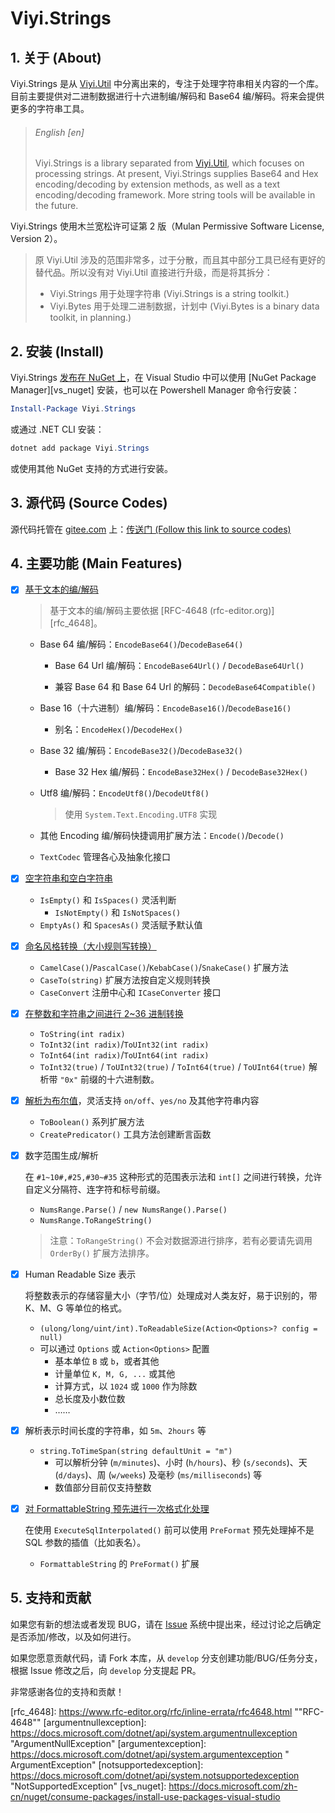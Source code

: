 # Viyi.Strings

## 1. 关于 (About)

Viyi.Strings 是从 [Viyi.Util][viyi_util] 中分离出来的，专注于处理字符串相关内容的一个库。目前主要提供对二进制数据进行十六进制编/解码和 Base64 编/解码。将来会提供更多的字符串工具。

> ###### English [en]
>
> Viyi.Strings is a library separated from [Viyi.Util][viyi_util], which focuses on processing strings. At present, Viyi.Strings supplies Base64 and Hex encoding/decoding by extension methods, as  well as a text encoding/decoding framework. More string tools will be available in the future.

Viyi.Strings 使用木兰宽松许可证第 2 版（Mulan Permissive Software License, Version 2）。

> 原 Viyi.Util 涉及的范围非常多，过于分散，而且其中部分工具已经有更好的替代品。所以没有对 Viyi.Util 直接进行升级，而是将其拆分：
>
> - Viyi.Strings 用于处理字符串 (Viyi.Strings is a string toolkit.)
> - Viyi.Bytes 用于处理二进制数据，计划中 (Viyi.Bytes is a binary data toolkit, in planning.)

## 2. 安装 (Install)

Viyi.Strings [发布在 NuGet 上][viyi_strings]，在 Visual Studio 中可以使用 [NuGet Package Manager][vs_nuget] 安装，也可以在 Powershell Manager 命令行安装：

```powershell
Install-Package Viyi.Strings
```

或通过 .NET CLI  安装：

```powershell
dotnet add package Viyi.Strings
```

或使用其他 NuGet 支持的方式进行安装。

## 3. 源代码 (Source Codes)

源代码托管在 [gitee.com](https://gitee.com/) 上：[传送门 (Follow this link to source codes)](https://gitee.com/jamesfancy/viyi-strings)

## 4. 主要功能 (Main Features)

- [x] [基于文本的编/解码](https://gitee.com/jamesfancy/viyi-strings/wikis/%E6%96%87%E6%9C%AC%E7%BC%96%E7%A0%81%E5%92%8C%E8%A7%A3%E7%A0%81%20(Viyi.Strings.Codec))
  
    > 基于文本的编/解码主要依据 [RFC-4648 (rfc-editor.org)][rfc_4648]。
    
    - Base 64 编/解码：`EncodeBase64()`/`DecodeBase64()`
    
        - Base 64 Url 编/解码：`EncodeBase64Url()` / `DecodeBase64Url()`
    
        - 兼容 Base 64 和 Base 64 Url 的解码：`DecodeBase64Compatible()`
    
    - Base 16（十六进制）编/解码：`EncodeBase16()`/`DecodeBase16()`
    
        - 别名：`EncodeHex()`/`DecodeHex()`
    
    - Base 32 编/解码：`EncodeBase32()`/`DecodeBase32()`
    
        - Base 32 Hex 编/解码：`EncodeBase32Hex()` / `DecodeBase32Hex()`
    
    - Utf8 编/解码：`EncodeUtf8()`/`DecodeUtf8()`
    
        > 使用 `System.Text.Encoding.UTF8` 实现
    
    - 其他 Encoding 编/解码快捷调用扩展方法：`Encode()`/`Decode()`
    
    - `TextCodec` 管理各心及抽象化接口
    
- [x] [空字符串和空白字符串](https://gitee.com/jamesfancy/viyi-strings/wikis/%E7%A9%BA%E5%AD%97%E7%AC%A6%E4%B8%B2%E5%92%8C%E7%A9%BA%E7%99%BD%E5%AD%97%E7%AC%A6%E4%B8%B2)
  
    - `IsEmpty()` 和 `IsSpaces()` 灵活判断
        - `IsNotEmpty()` 和 `IsNotSpaces()`
    - `EmptyAs()` 和 `SpacesAs()` 灵活赋予默认值
    
- [x] [命名风格转换（大小规则写转换）](https://gitee.com/jamesfancy/viyi-strings/wikis/%E5%91%BD%E5%90%8D%E9%A3%8E%E6%A0%BC%E8%BD%AC%E6%8D%A2%20CaseConvert)
    - `CamelCase()`/`PascalCase()`/`KebabCase()`/`SnakeCase()` 扩展方法
    - `CaseTo(string)` 扩展方法按自定义规则转换
    - `CaseConvert` 注册中心和 `ICaseConverter` 接口
    
- [x] [在整数和字符串之间进行 2~36 进制转换](https://gitee.com/jamesfancy/viyi-strings/wikis/%E6%95%B4%E6%95%B0%E7%9A%84%E8%BF%9B%E5%88%B6%E8%BD%AC%E6%8D%A2)
    - `ToString(int radix)`
    - `ToInt32(int radix)`/`ToUInt32(int radix)`
    - `ToInt64(int radix)`/`ToUInt64(int radix)`
    - `ToInt32(true)` / `ToUInt32(true)` / `ToInt64(true)` / `ToUInt64(true)` 解析带 `"0x"` 前缀的十六进制数。
    
- [x] [解析为布尔值](https://gitee.com/jamesfancy/viyi-strings/wikis/%E8%A7%A3%E6%9E%90%E4%B8%BA%E5%B8%83%E5%B0%94%E7%B1%BB%E5%9E%8B%20(bool))，灵活支持 `on/off`、`yes/no` 及其他字符串内容
    - `ToBoolean()` 系列扩展方法
    - `CreatePredicator()` 工具方法创建断言函数
    
- [x] 数字范围生成/解析

    在 `#1~10#,#25,#30~#35` 这种形式的范围表示法和 `int[]` 之间进行转换，允许自定义分隔符、连字符和标号前缀。

    - `NumsRange.Parse()` / `new NumsRange().Parse()`
    - `NumsRange.ToRangeString()`

    > 注意：`ToRangeString()` 不会对数据源进行排序，若有必要请先调用 `OrderBy()` 扩展方法排序。

- [x] Human Readable Size 表示

    将整数表示的存储容量大小（字节/位）处理成对人类友好，易于识别的，带 K、M、G 等单位的格式。

    - `(ulong/long/uint/int).ToReadableSize(Action<Options>? config = null)`
    - 可以通过 `Options` 或 `Action<Options>` 配置
        - 基本单位 `B` 或 `b`，或者其他
        - 计量单位 `K, M, G, ...` 或其他
        - 计算方式，以 `1024` 或 `1000` 作为除数
        - 总长度及小数位数
        - ……

- [x] 解析表示时间长度的字符串，如 `5m`、`2hours` 等

    - `string.ToTimeSpan(string defaultUnit = "m")`
        - 可以解析分钟 (`m/minutes`)、小时 (`h/hours`)、秒 (`s/seconds`)、天 (`d/days`)、周 (`w/weeks`) 及毫秒 (`ms/milliseconds`) 等
        - 数值部分目前仅支持整数


- [x] [对 FormattableString 预先进行一次格式化处理](https://gitee.com/jamesfancy/viyi-strings/issues/I5HNMY)

    在使用 `ExecuteSqlInterpolated()` 前可以使用 `PreFormat` 预先处理掉不是 SQL 参数的插值（比如表名）。

    - `FormattableString` 的 `PreFormat()` 扩展

## 5. 支持和贡献

如果您有新的想法或者发现 BUG，请在 [Issue](https://gitee.com/jamesfancy/viyi-strings/issues) 系统中提出来，经过讨论之后确定是否添加/修改，以及如何进行。

如果您愿意贡献代码，请 Fork 本库，从 `develop` 分支创建功能/BUG/任务分支，根据 Issue 修改之后，向 `develop` 分支提起 PR。

非常感谢各位的支持和贡献！



[viyi_util]: https://www.nuget.org/packages/Viyi.Util/	"Viyi.Util"
[viyi_strings]: https://www.nuget.org/packages/Viyi.Strings/	"Viyi.Strings in NuGet"
[rfc_4648]: https://www.rfc-editor.org/rfc/inline-errata/rfc4648.html	""RFC-4648""
[argumentnullexception]: https://docs.microsoft.com/dotnet/api/system.argumentnullexception "ArgumentNullException"
[argumentexception]: https://docs.microsoft.com/dotnet/api/system.argumentexception	" ArgumentException"
[notsupportedexception]: https://docs.microsoft.com/dotnet/api/system.notsupportedexception	"NotSupportedException"
[vs_nuget]: https://docs.microsoft.com/zh-cn/nuget/consume-packages/install-use-packages-visual-studio

